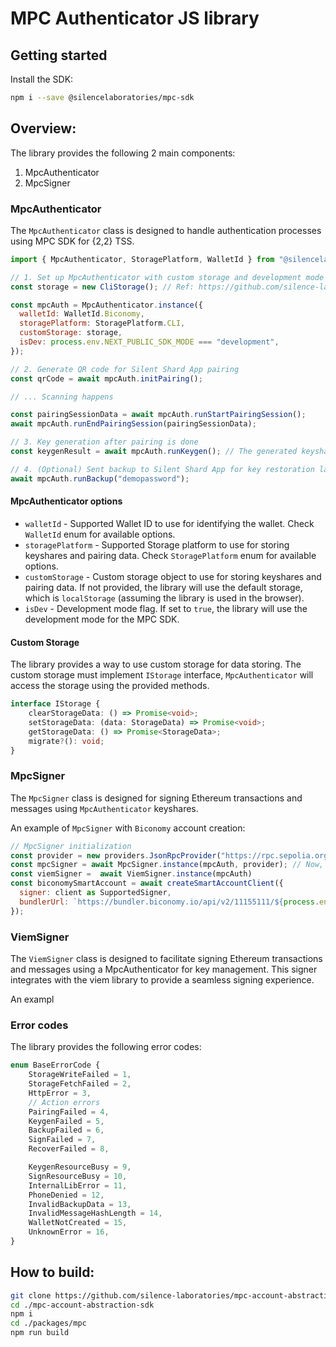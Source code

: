 # MPC Authenticator JS library

## Getting started

Install the SDK:

```sh
npm i --save @silencelaboratories/mpc-sdk
```

## Overview:

The library provides the following 2 main components:

1. MpcAuthenticator
2. MpcSigner

### MpcAuthenticator

The `MpcAuthenticator` class is designed to handle authentication processes using MPC SDK for {2,2} TSS.


```javascript
import { MpcAuthenticator, StoragePlatform, WalletId } from "@silencelaboratories/mpc-sdk";

// 1. Set up MpcAuthenticator with custom storage and development mode
const storage = new CliStorage(); // Ref: https://github.com/silence-laboratories/mpc-auth-client/blob/staging/packages/biconomy/cli/mpc/storage.ts

const mpcAuth = MpcAuthenticator.instance({
  walletId: WalletId.Biconomy,
  storagePlatform: StoragePlatform.CLI,
  customStorage: storage,
  isDev: process.env.NEXT_PUBLIC_SDK_MODE === "development",
});

// 2. Generate QR code for Silent Shard App pairing
const qrCode = await mpcAuth.initPairing();

// ... Scanning happens

const pairingSessionData = await mpcAuth.runStartPairingSession();
await mpcAuth.runEndPairingSession(pairingSessionData);

// 3. Key generation after pairing is done
const keygenResult = await mpcAuth.runKeygen(); // The generated keyshares will be stored to do signing later

// 4. (Optional) Sent backup to Silent Shard App for key restoration later
await mpcAuth.runBackup("demopassword"); 
```

#### MpcAuthenticator options

- `walletId` - Supported Wallet ID to use for identifying the wallet. Check `WalletId` enum for available options.
- `storagePlatform` - Supported Storage platform to use for storing keyshares and pairing data. Check `StoragePlatform` enum for available options.
- `customStorage` - Custom storage object to use for storing keyshares and pairing data. If not provided, the library will use the default storage, which is `localStorage` (assuming the library is used in the browser).
- `isDev` - Development mode flag. If set to `true`, the library will use the development mode for the MPC SDK.

#### Custom Storage

The library provides a way to use custom storage for data storing. The custom storage must implement `IStorage` interface, `MpcAuthenticator` will access the storage using the provided methods.

```typescript
interface IStorage {
	clearStorageData: () => Promise<void>;
	setStorageData: (data: StorageData) => Promise<void>;
	getStorageData: () => Promise<StorageData>;
	migrate?(): void;
}
```

### MpcSigner

The `MpcSigner` class is designed for signing Ethereum transactions and messages using `MpcAuthenticator` keyshares.

An example of `MpcSigner` with `Biconomy` account creation:

```javascript
// MpcSigner initialization
const provider = new providers.JsonRpcProvider("https://rpc.sepolia.org");
const mpcSigner = await MpcSigner.instance(mpcAuth, provider); // Now, mpcSigner could be used to sign ETH transactions
const viemSigner =  await ViemSigner.instance(mpcAuth)
const biconomySmartAccount = await createSmartAccountClient({
  signer: client as SupportedSigner,
  bundlerUrl: `https://bundler.biconomy.io/api/v2/11155111/${process.env.API_KEY}`,
});
```

### ViemSigner
The `ViemSigner` class is designed to facilitate signing Ethereum transactions and messages using a MpcAuthenticator for key management. This signer integrates with the viem library to provide a seamless signing experience.

An exampl

### Error codes

The library provides the following error codes:

```typescript
enum BaseErrorCode {
	StorageWriteFailed = 1,
	StorageFetchFailed = 2,
	HttpError = 3,
	// Action errors
	PairingFailed = 4,
	KeygenFailed = 5,
	BackupFailed = 6,
	SignFailed = 7,
	RecoverFailed = 8,

	KeygenResourceBusy = 9,
	SignResourceBusy = 10,
	InternalLibError = 11,
	PhoneDenied = 12,
	InvalidBackupData = 13,
	InvalidMessageHashLength = 14,
	WalletNotCreated = 15,
	UnknownError = 16,
}
```


## How to build:

```bash
git clone https://github.com/silence-laboratories/mpc-account-abstraction-sdk.git
cd ./mpc-account-abstraction-sdk
npm i
cd ./packages/mpc
npm run build
```
